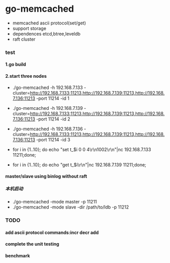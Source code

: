 # go-memcached
* memcached ascii protocol(set/get)
* support storage
* dependences etcd,btree,leveldb
* raft cluster



### test
#### 1.go build
#### 2.start three nodes
*  ./go-memcached -h 192.168.7.133 -cluster=http://192.168.7.133:11213,http://192.168.7.139:11213,http://192.168.7.136:11213 -port 11214 -id 1
*  ./go-memcached -h 192.168.7.139 -cluster=http://192.168.7.133:11213,http://192.168.7.139:11213,http://192.168.7.136:11213 -port 11214 -id 2
*  ./go-memcached -h 192.168.7.136 -cluster=http://192.168.7.133:11213,http://192.168.7.139:11213,http://192.168.7.136:11213 -port 11214 -id 3

* for i in {1..10}; do echo "set t_$i 0 0 4\r\n1002\r\n"|nc 192.168.7.133 11211;done;
* for i in {1..10}; do echo "get t_$i\r\n"|nc 192.168.7.139 11211;done;
#### master/slave using binlog without raft
##### 本机启动
*  ./go-memcached -mode master -p 11211
*  ./go-memcached -mode slave -dir /path/to/ldb -p 11212

### TODO

#### add ascii protocol commands:incr decr add
#### complete the unit testing
#### benchmark
